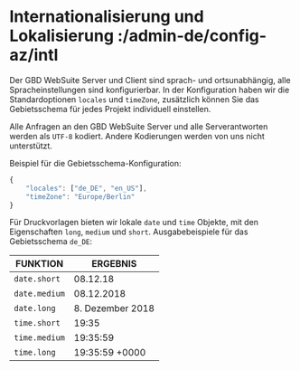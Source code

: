 # Internationalisierung und Lokalisierung :/admin-de/config-az/intl

Der GBD WebSuite Server und Client sind sprach- und ortsunabhängig, alle Spracheinstellungen sind konfigurierbar. In der Konfiguration haben wir die Standardoptionen ``locales`` und ``timeZone``, zusätzlich können Sie das Gebietsschema für jedes Projekt individuell einstellen.

Alle Anfragen an den GBD WebSuite Server und alle Serverantworten werden als ``UTF-8`` kodiert. Andere Kodierungen werden von uns nicht unterstützt.

Beispiel für die Gebietsschema-Konfiguration:

```javascript
{
    "locales": ["de_DE", "en_US"],
    "timeZone": "Europe/Berlin"
}
```

Für Druckvorlagen bieten wir lokale ``date`` und ``time`` Objekte, mit den Eigenschaften ``long``, ``medium`` und ``short``. Ausgabebeispiele für das Gebietsschema ``de_DE``:

|FUNKTION|ERGEBNIS|
|---|---|
| ``date.short`` | 08.12.18 |
| ``date.medium`` | 08.12.2018 |
| ``date.long`` | 8\. Dezember 2018 |
| ``time.short`` | 19:35 |
| ``time.medium`` | 19:35:59 |
| ``time.long`` | 19:35:59 +0000 |
